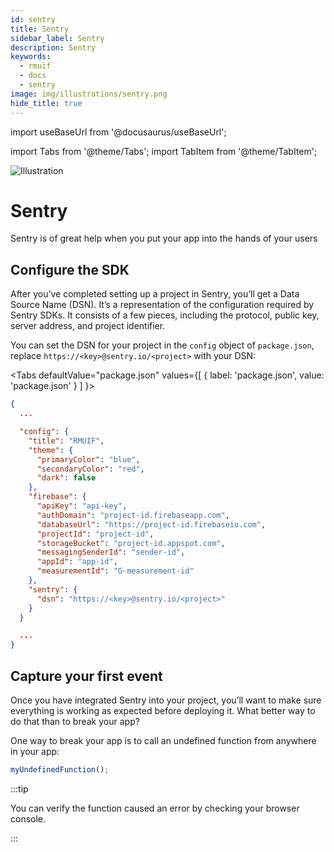 ```yaml
---
id: sentry
title: Sentry
sidebar_label: Sentry
description: Sentry
keywords:
  - rmuif
  - docs
  - sentry
image: img/illustrations/sentry.png
hide_title: true
---
```


import useBaseUrl from '@docusaurus/useBaseUrl';

import Tabs from '@theme/Tabs';
import TabItem from '@theme/TabItem';

<div style={{ textAlign: "center" }}>
  <img style={{ width: "75%", marginBottom: "32px" }} alt="Illustration" src={useBaseUrl('img/illustrations/sentry.svg')} />
  <h1>Sentry</h1>
  <p>
    Sentry is of great help when you put your app into the hands of your users
  </p>
</div>

## Configure the SDK

After you’ve completed setting up a project in Sentry, you’ll get a Data Source Name (DSN). It’s a representation of the configuration required by Sentry SDKs. It consists of a few pieces, including the protocol, public key, server address, and project identifier.

You can set the DSN for your project in the `config` object of `package.json`, replace `https://<key>@sentry.io/<project>` with your DSN:

<Tabs
defaultValue="package.json"
values={[
{ label: 'package.json', value: 'package.json' }
]
}>
<TabItem value="package.json">

```json {22}
{
  ...

  "config": {
    "title": "RMUIF",
    "theme": {
      "primaryColor": "blue",
      "secondaryColor": "red",
      "dark": false
    },
    "firebase": {
      "apiKey": "api-key",
      "authDomain": "project-id.firebaseapp.com",
      "databaseUrl": "https://project-id.firebaseio.com",
      "projectId": "project-id",
      "storageBucket": "project-id.appspot.com",
      "messagingSenderId": "sender-id",
      "appId": "app-id",
      "measurementId": "G-measurement-id"
    },
    "sentry": {
      "dsn": "https://<key>@sentry.io/<project>"
    }
  }

  ...
}
```

</TabItem>
</Tabs>

## Capture your first event

Once you have integrated Sentry into your project, you’ll want to make sure everything is working as expected before deploying it. What better way to do that than to break your app?

One way to break your app is to call an undefined function from anywhere in your app:

```js
myUndefinedFunction();
```

:::tip

You can verify the function caused an error by checking your browser console.

:::
